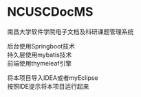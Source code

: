 # NCUSCDocMS
南昌大学软件学院电子文档及科研课题管理系统

  
后台使用Springboot技术  
持久层使用mybatis技术  
前端使用thymeleaf引擎

将本项目导入IDEA或者myEclipse  
按照IDE提示将本项目运行起来
